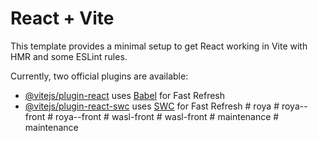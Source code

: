 # React + Vite

This template provides a minimal setup to get React working in Vite with HMR and some ESLint rules.

Currently, two official plugins are available:

- [@vitejs/plugin-react](https://github.com/vitejs/vite-plugin-react/blob/main/packages/plugin-react/README.md) uses [Babel](https://babeljs.io/) for Fast Refresh
- [@vitejs/plugin-react-swc](https://github.com/vitejs/vite-plugin-react-swc) uses [SWC](https://swc.rs/) for Fast Refresh
#   r o y a  
 #   r o y a - - f r o n t  
 #   r o y a - - f r o n t  
 #   w a s l - f r o n t  
 #   w a s l - f r o n t  
 #   m a i n t e n a n c e  
 #   m a i n t e n a n c e  
 